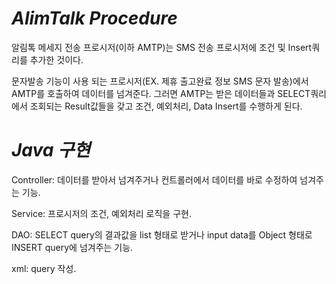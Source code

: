 # *AlimTalk Procedure*
 알림톡 메세지 전송 프로시저(이하 AMTP)는 SMS 전송 프로시저에 조건 및 Insert쿼리를 추가한 것이다.
 
 문자발송 기능이 사용 되는 프로시저(EX. 제휴 출고완료 정보 SMS 문자 발송)에서 AMTP를 호출하여 데이터를 넘겨준다.
그러면 AMTP는 받은 데이터들과 SELECT쿼리에서 조회되는 Result값들을 갖고 조건, 예외처리, Data Insert를 수행하게 된다.
 
# *Java 구현*
 Controller: 데이터를 받아서 넘겨주거나 컨트롤러에서 데이터를 바로 수정하여 넘겨주는 기능.
 
 Service: 프로시저의 조건, 예외처리 로직을 구현.
 
 DAO: SELECT query의 결과값을 list 형태로 받거나 input data를 Object 형태로 INSERT query에 넘겨주는 기능.
 
 xml: query 작성.
